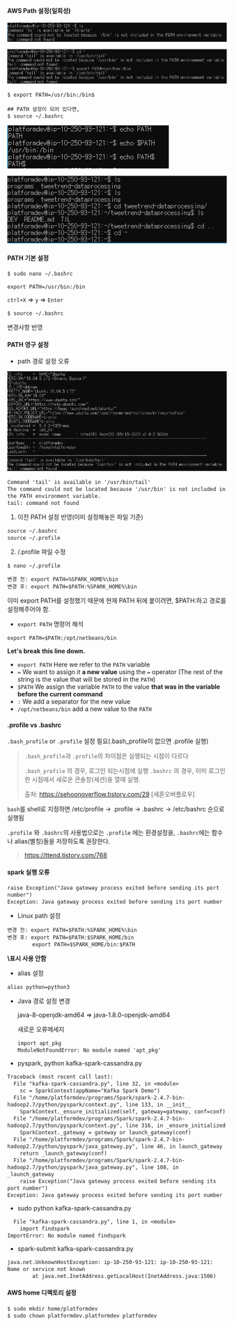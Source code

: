 #### AWS Path 설정(일회성) 

![1](1.PNG)

![2](2.PNG)

```
$ export PATH=/usr/bin:/bin$

## PATH 설정이 되어 있다면,
$ source ~/.bashrc
```

![3](3.PNG)

![4](4.PNG)



#### PATH 기본 설정

```
$ sudo nano ~/.bashrc
```

```
export PATH=/usr/bin:/bin
```

`ctrl+X` => `y` => `Enter`

```
$ source ~/.bashrc
```

변경사항 반영



#### PATH 영구 설정

- path 경로 설정 오류

![6](6.PNG)

```
Command 'tail' is available in '/usr/bin/tail'
The command could not be located because '/usr/bin' is not included in the PATH environment variable.
tail: command not found
```



1. 이전 PATH 설정 반영(이미 설정해놓은 파일 기준)

```
source ~/.bashrc
source ~/.profile
```

2. /.profile 파일 수정

```
$ nano ~/.profile
```

```
변경 전: export PATH=%SPARK_HOME%\bin
변경 후: export PATH=$PATH:%SPARK_HOME%\bin
```

이미 export PATH를 설정했기 때문에 현재 PATH 뒤에 붙이려면, $PATH:하고 경로를 설정해주어야 함.



- `export PATH`  명령어 해석

```bsh
export PATH=$PATH:/opt/netbeans/bin
```

**Let's break this line down.**

- `export PATH`  Here we refer to the `PATH` variable
- `=`  We want to assign it **a new value** using the `=` operator (The rest of the string is the value that will be stored in the `PATH`)
- `$PATH`  We assign the variable `PATH` to the value **that was in the variable before the current command**
- `:` We add a separator for the new value
- `/opt/netbeans/bin`  add a new value to the `PATH`



#### .profile vs .bashrc

`.bash_profile`  or `.profile` 설정 필요(.bash_profile이 없으면 .profile 실행)

> `.bash_profile`과 `.profile`의 차이점은 실행되는 시점이 다르다
>
> `.bash_profile` 의 경우, 로그인 되는시점에 실행
> `.bashrc` 의 경우, 이미 로그인한 시점에서 새로운 콘솔창(세션)을 열때 실행.
>
> 출처: https://sehoonoverflow.tistory.com/29 [세훈오버플로우]

`bash`를 shell로 지정하면 /etc/profile -> .profile -> .bashrc -> /etc/bashrc 순으로 실행됨

`.profile` 와  `.bashrc`의 사용법으로는 `.profile` 에는 환경설정을,  `.bashrc`에는 함수나 alias(별칭)들을 저장하도록 권장한다.

> https://ttend.tistory.com/768



#### spark 실행 오류

```
raise Exception("Java gateway process exited before sending its port number")
Exception: Java gateway process exited before sending its port number
```

- Linux path 설정

```
변경 전: export PATH=$PATH:%SPARK_HOME%\bin
변경 후: export PATH=$PATH:$SPARK_HOME/bin
        export PATH=$SPARK_HOME/bin:$PATH
```

**\표시 사용 안함**

- alias 설정

```
alias python=python3
```



- Java 경로 설정 변경

   java-8-openjdk-amd64 => java-1.8.0-openjdk-amd64 

  새로운 오류메세지

  ```
  import apt_pkg
  ModuleNotFoundError: No module named 'apt_pkg'
  ```

  

- pyspark, python kafka-spark-cassandra.py

```
Traceback (most recent call last):
  File "kafka-spark-cassandra.py", line 32, in <module>
    sc = SparkContext(appName="Kafka Spark Demo")
  File "/home/platformdev/programs/Spark/spark-2.4.7-bin-hadoop2.7/python/pyspark/context.py", line 133, in __init__
    SparkContext._ensure_initialized(self, gateway=gateway, conf=conf)
  File "/home/platformdev/programs/Spark/spark-2.4.7-bin-hadoop2.7/python/pyspark/context.py", line 316, in _ensure_initialized
    SparkContext._gateway = gateway or launch_gateway(conf)
  File "/home/platformdev/programs/Spark/spark-2.4.7-bin-hadoop2.7/python/pyspark/java_gateway.py", line 46, in launch_gateway
    return _launch_gateway(conf)
  File "/home/platformdev/programs/Spark/spark-2.4.7-bin-hadoop2.7/python/pyspark/java_gateway.py", line 108, in _launch_gateway
    raise Exception("Java gateway process exited before sending its port number")
Exception: Java gateway process exited before sending its port number
```

- sudo python kafka-spark-cassandra.py

```
  File "kafka-spark-cassandra.py", line 1, in <module>
    import findspark
ImportError: No module named findspark
```

- spark-submit kafka-spark-cassandra.py

```
java.net.UnknownHostException: ip-10-250-93-121: ip-10-250-93-121: Name or service not known
        at java.net.InetAddress.getLocalHost(InetAddress.java:1506)
```











#### AWS home 디렉토리 설정

```
$ sudo mkdir home/platformdev
$ sudo chown platformdev.platformdev platformdev
```

